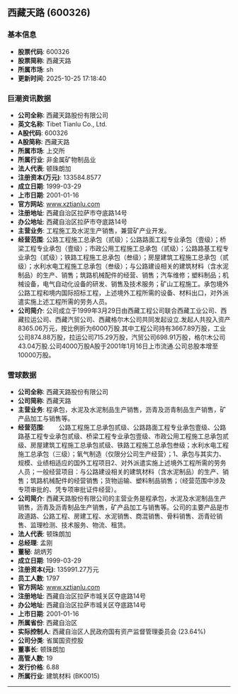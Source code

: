 ## 西藏天路 (600326)

### 基本信息

- **股票代码**: 600326
- **股票简称**: 西藏天路
- **所属市场**: sh
- **更新时间**: 2025-10-25 17:18:40

### 巨潮资讯数据

- **公司全称**: 西藏天路股份有限公司
- **英文名称**: Tibet Tianlu Co., Ltd.
- **A股代码**: 600326
- **A股简称**: 西藏天路
- **所属市场**: 上交所
- **所属行业**: 非金属矿物制品业
- **法人代表**: 顿珠朗加
- **注册资本(万元)**: 133584.8577
- **成立日期**: 1999-03-29
- **上市日期**: 2001-01-16
- **官方网站**: www.xztianlu.com
- **注册地址**: 西藏自治区拉萨市夺底路14号
- **办公地址**: 西藏自治区拉萨市夺底路14号
- **主营业务**: 工程施工及水泥生产销售，兼营矿产业开发。
- **经营范围**: 公路工程施工总承包（贰级）；公路路面工程专业承包（壹级）；桥梁工程专业承包（壹级）；市政公用工程施工总承包（贰级）；公路路基工程专业承包（贰级）；铁路工程施工总承包（叁级）；房屋建筑工程施工总承包（贰级）；水利水电工程施工总承包（叁级）；与公路建设相关的建筑材料（含水泥制品）的生产、销售；筑路机械配件的经营、销售；汽车维修；塑料制品；机械设备，电气自动化设备的研发、销售及技术服务；矿山工程施工。承包境外公路工程和境内国际招标工程，上述境外工程所需的设备、材料出口，对外派遣实施上述工程所需的劳务人员。
- **公司简介**: 公司成立于1999年3月29日由西藏工程公司联合西藏工业公司、西藏拉运公司、西藏汽贸公司、西藏格尔木公司共同发起设立.发起人共投入资产8365.06万元，按比例折为6000万股.其中工程公司持有3667.89万股，工业公司874.88万股，拉运公司715.29万股，汽贸公司698.91万股，格尔木公司43.04万股.公司4000万股A股于2001年1月16日上市流通.公司总股本增至10000万股。

### 雪球数据

- **公司全称**: 西藏天路股份有限公司
- **公司简称**: 西藏天路
- **主营业务**: 程承包，水泥及水泥制品生产销售，沥青及沥青制品生产销售，矿产品加工与销售等。
- **经营范围**: 　　公路工程施工总承包贰级、公路路面工程专业承包壹级、公路路基工程专业承包贰级、桥梁工程专业承包壹级、市政公用工程施工总承包贰级、房屋建筑工程施工总承包贰级、铁路工程施工总承包叁级；水利水电工程施工总承包（三级）；氧气制造（仅限分公司生产经营）；1、承包与其实力、规模、业绩相适应的国外工程项目2、对外派遣实施上述境外工程所需的劳务人员；一般经营项目：与公路建设相关的建筑材料（含水泥制品）的生产、销售；筑路机械配件的经营销售；货物运输、塑料制品销售；（经营范围中涉及专项审批的、凭专项审批证件经营）。
- **公司简介**: 西藏天路股份有限公司的主营业务是程承包，水泥及水泥制品生产销售，沥青及沥青制品生产销售，矿产品加工与销售等。公司的主要产品是市政道路、公路工程、房建工程、水泥销售、商混销售、骨料销售、沥青砼销售、监理检测、技术服务、物流、租赁。
- **法人代表**: 顿珠朗加
- **总经理**: 孟刚
- **董秘**: 胡炳芳
- **成立日期**: 1999-03-29
- **注册资本(元)**: 135991.27万元
- **员工人数**: 1797
- **官方网站**: www.xztianlu.com
- **注册地址**: 西藏自治区拉萨市城关区夺底路14号
- **办公地址**: 西藏自治区拉萨市城关区夺底路14号
- **上市日期**: 2001-01-16
- **所属省份**: 西藏自治区
- **实际控制人**: 西藏自治区人民政府国有资产监督管理委员会 (23.64%)
- **公司分类**: 省属国资控股
- **董事长**: 顿珠朗加
- **高管人数**: 19
- **发行价格**: 6.88
- **所属行业**: 建筑材料 (BK0015)

---